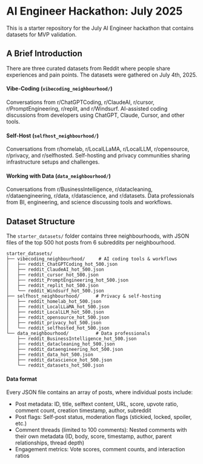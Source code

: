 # AI Engineer Hackathon: July 2025

This is a starter repository for the July AI Engineer hackathon that contains datasets for MVP validation.

## A Brief Introduction

There are three curated datasets from Reddit where people share experiences and pain points. The datasets were gathered on July 4th, 2025.

#### Vibe-Coding (`vibecoding_neighbourhood/`)

Conversations from r/ChatGPTCoding, r/ClaudeAI, r/cursor, r/PromptEngineering, r/replit, and r/Windsurf. AI-assisted coding discussions from developers using ChatGPT, Claude, Cursor, and other tools.

#### Self-Host (`selfhost_neighbourhood/`)

Conversations from r/homelab, r/LocalLLaMA, r/LocalLLM, r/opensource, r/privacy, and r/selfhosted. Self-hosting and privacy communities sharing infrastructure setups and challenges.  

#### Working with Data (`data_neighbourhood/`)

Conversations from r/BusinessIntelligence, r/datacleaning, r/dataengineering, r/data, r/datascience, and r/datasets. Data professionals from BI, engineering, and science discussing tools and workflows.

## Dataset Structure 

The `starter_datasets/` folder contains three neighbourhoods, with JSON files of the top 500 hot posts from 6 subreddits per neighbourhood.

```
starter_datasets/
├── vibecoding_neighbourhood/     # AI coding tools & workflows
│   ├── reddit_ChatGPTCoding_hot_500.json
│   ├── reddit_ClaudeAI_hot_500.json
│   ├── reddit_cursor_hot_500.json
│   ├── reddit_PromptEngineering_hot_500.json
│   ├── reddit_replit_hot_500.json
│   └── reddit_Windsurf_hot_500.json
├── selfhost_neighbourhood/      # Privacy & self-hosting
│   ├── reddit_homelab_hot_500.json
│   ├── reddit_LocalLLaMA_hot_500.json
│   ├── reddit_LocalLLM_hot_500.json
│   ├── reddit_opensource_hot_500.json
│   ├── reddit_privacy_hot_500.json
│   └── reddit_selfhosted_hot_500.json
└── data_neighbourhood/          # Data professionals
    ├── reddit_BusinessIntelligence_hot_500.json
    ├── reddit_datacleaning_hot_500.json
    ├── reddit_dataengineering_hot_500.json
    ├── reddit_data_hot_500.json
    ├── reddit_datascience_hot_500.json
    └── reddit_datasets_hot_500.json
```

#### Data format
Every JSON file contains an array of posts, where individual posts include:

* Post metadata: ID, title, selftext content, URL, score, upvote ratio, comment count, creation timestamp, author, subreddit
* Post flags: Self-post status, moderation flags (stickied, locked, spoiler, etc.)
* Comment threads (limited to 100 comments): Nested comments with their own metadata (ID, body, score, timestamp, author, parent relationships, thread depth)
* Engagement metrics: Vote scores, comment counts, and interaction ratios  

